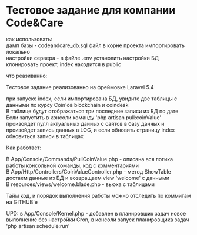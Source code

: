 <h1>Тестовое задание для компании Code&Care</h1>

как использовать:<br>
дамп базы - codeandcare_db.sql файл в корне проекта импортировать локально<br>
настройки сервера - в файле .env установить настройки БД<br>
клонировать проект, index находится в public<br>

что реазиванно:

Тестовое задание реализованно на фреймовке Laravel 5.4<br>

при запуске index, если импортирована БД, увидите две таблицы с данными по курсу Coin'ов blockchain и coindesk<br>
В таблице будут отображаться три последние записи из БД по дате<br>
Если запустить в консоли команду 'php artisan pull:coinValue' произойдет пулл актуальных данных с сайтов в базу данных 
и произойдет запись данных в LOG, и если обновить страницу index обновиться записи в таблицах<br>


Как работает:<br>


В App/Console/Commands/PullCoinValue.php - описана вся логика работы консольной команды, код с комментариями<br>
В App/Http/Controllers/CoinValueController.php - метод ShowTable достаем данные из БД и возвращаем view 'welcome' с данными<br>
В resources/views/welcome.blade.php - вьюха с таблицами<br>

Тайм код, и порядок выполнения работы можно отследить по коммитам на GITHUB'e<br>

UPD: в App/Console/Kernel.php - добавлен в планировшик задач новое выполнение без настройки Cron, в консоли запуск планировщика задач 'php artisan schedule:run'